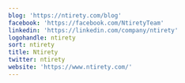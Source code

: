 ```yaml
---
blog: 'https://ntirety.com/blog'
facebook: 'https://facebook.com/NtiretyTeam'
linkedin: 'https://linkedin.com/company/ntirety'
logohandle: ntirety
sort: ntirety
title: Ntirety
twitter: ntirety
website: 'https://www.ntirety.com/'
---
```

